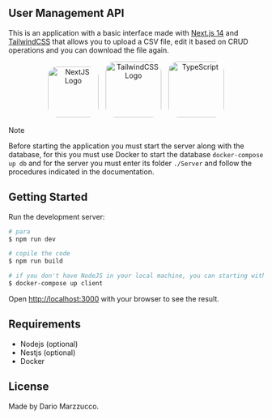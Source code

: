 ## User Management API

This is an application with a basic interface made with [Next.js 14](https://nextjs.org/docs/)
and [TailwindCSS](https://tailwindcss.com/) that allows you to upload a CSV file, edit it based on CRUD operations and
you can download the file again.

<p align="center">
  <a href="https://nextjs.org/docs/" target="blank"><img src="https://encrypted-tbn0.gstatic.com/images?q=tbn:ANd9GcSWOYMtSMKxVApuqB5E7IjY9KuS15wUF4jtYg&s" width="100" alt="NextJS Logo" style="border-radius:19px" /></a>
  <a href="https://tailwindcss.com/" target="blank"><img src="https://encrypted-tbn0.gstatic.com/images?q=tbn:ANd9GcTSDKn3vA2YUbXzN0ZC3gALWJ08gJN-Drl15w&s" width="110" alt="TailwindCSS Logo" style="border-radius:19px; margin-left:10px" /></a>
  <a href="https://www.typescriptlang.org/" target="blank"><img src="https://cdn.iconscout.com/icon/free/png-256/free-typescript-3521774-2945272.png" width="110" alt="TypeScript" style="border-radius:19px; margin-left:10px" /></a>
</p>

> [!NOTE]
> Before starting the application you must start the server along with the database, for this you must use Docker to start the database ``` docker-compose up db ``` and for the server you must enter its folder ```./Server``` and follow the procedures indicated in the documentation.

## Getting Started

Run the development server:

```bash
# para 
$ npm run dev

# copile the code
$ npm run build

# if you don't have NodeJS in your local machine, you can starting with docker.
$ docker-compose up client  
```

Open [http://localhost:3000](http://localhost:3000) with your browser to see the result.

## Requirements

- Nodejs (optional)
- Nestjs (optional)
- Docker

## License

Made by Dario Marzzucco.
